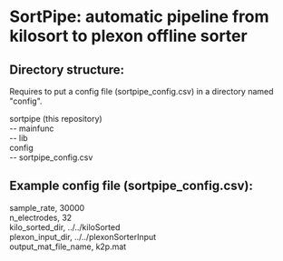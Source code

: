 # SortPipe: automatic pipeline from kilosort to plexon offline sorter

## Directory structure:

Requires to put a config file (sortpipe_config.csv) in a directory named "config".

sortpipe (this repository)\
-- mainfunc\
-- lib\
config\
-- sortpipe_config.csv

## Example config file (sortpipe_config.csv):

sample_rate, 30000\
n_electrodes, 32\
kilo_sorted_dir, ../../kiloSorted\
plexon_input_dir, ../../plexonSorterInput\
output_mat_file_name, k2p.mat
